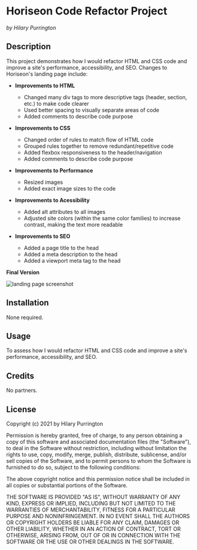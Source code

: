 
# Horiseon Code Refactor Project
*by Hilary Purrington*

<a name ="desc"></a>
## **Description**
This project demonstrates how I would refactor HTML and CSS code and improve a site's performance, accessibility, and SEO. Changes to Horiseon's landing page include:

* **Improvements to HTML**
    * Changed many div tags to more descriptive tags (header, section, etc.) to make code clearer
    * Used better spacing to visually separate areas of code
    * Added comments to describe code purpose

* **Improvements to CSS**
    * Changed order of rules to match flow of HTML code
    * Grouped rules together to remove redundant/repetitive code
    * Added flexbox responsiveness to the header/navigation
    * Added comments to describe code purpose

* **Improvements to Performance**
    * Resized images
    * Added exact image sizes to the code

* **Improvements to Acessibility**
    * Added alt attributes to all images
    * Adjusted site colors (within the same color families) to increase contrast, making the text more readable

* **Improvements to SEO**
    * Added a page title to the head
    * Added a meta description to the head
    * Added a viewport meta tag to the head

**Final Version**

![landing page screenshot](assets/images/screenshot.png) 

## **Installation**
None required.

## **Usage**
To assess how I would refactor HTML and CSS code and improve a site's performance, accessibility, and SEO. 

## **Credits**
No partners.

## **License**

Copyright (c) 2021 by Hilary Purrington

Permission is hereby granted, free of charge, to any person obtaining a copy
of this software and associated documentation files (the "Software"), to deal
in the Software without restriction, including without limitation the rights
to use, copy, modify, merge, publish, distribute, sublicense, and/or sell
copies of the Software, and to permit persons to whom the Software is
furnished to do so, subject to the following conditions:

The above copyright notice and this permission notice shall be included in all
copies or substantial portions of the Software.

THE SOFTWARE IS PROVIDED "AS IS", WITHOUT WARRANTY OF ANY KIND, EXPRESS OR
IMPLIED, INCLUDING BUT NOT LIMITED TO THE WARRANTIES OF MERCHANTABILITY,
FITNESS FOR A PARTICULAR PURPOSE AND NONINFRINGEMENT. IN NO EVENT SHALL THE
AUTHORS OR COPYRIGHT HOLDERS BE LIABLE FOR ANY CLAIM, DAMAGES OR OTHER
LIABILITY, WHETHER IN AN ACTION OF CONTRACT, TORT OR OTHERWISE, ARISING FROM,
OUT OF OR IN CONNECTION WITH THE SOFTWARE OR THE USE OR OTHER DEALINGS IN THE
SOFTWARE.